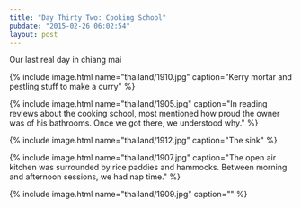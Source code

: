 ```yaml
---
title: "Day Thirty Two: Cooking School"
pubdate: "2015-02-26 06:02:54"
layout: post
---
```


Our last real day in chiang mai

{% include image.html name="thailand/1910.jpg" caption="Kerry mortar and pestling stuff to make a curry" %}

{% include image.html name="thailand/1905.jpg" caption="In reading reviews about the cooking school, most mentioned how proud the owner was of his bathrooms. Once we got there, we understood why." %}

{% include image.html name="thailand/1912.jpg" caption="The sink" %}

{% include image.html name="thailand/1907.jpg" caption="The open air kitchen was surrounded by rice paddies and hammocks. Between morning and afternoon sessions, we had nap time." %}

{% include image.html name="thailand/1909.jpg" caption="" %}